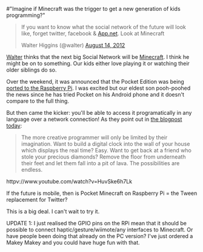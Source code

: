 #"Imagine if Minecraft was the trigger to get a new generation of kids programming?"

<blockquote class="twitter-tweet tw-align-center">If you want to know what the social network of the future will look like, forget twitter, facebook &amp; <a title="http://App.net" href="http://t.co/Dw8wVfPG">App.net</a>. Look at Minecraft

 Walter Higgins (@walter) <a href="https://twitter.com/walter/status/235354661996068864" data-datetime="2012-08-14T12:38:18+00:00">August 14, 2012</a></blockquote>
<a href="http://walterhiggins.net/blog/">Walter</a> thinks that the next big Social Network will be <a href="https://minecraft.net/">Minecraft</a>. I think he might be on to something. Our kids either love playing it or watching their older siblings do so.

Over the weekend, it was announced that the Pocket Edition was being <a href="http://www.raspberrypi.org/archives/2565">ported to the Raspberry Pi</a>. I was excited but our eldest son pooh-poohed the news since he has tried Pocket on his Android phone and it doesn't compare to the full thing.

But then came the kicker: you'll be able to access it programatically in any language over a network connection! As they point out in <a href="http://www.raspberrypi.org/archives/2603">the blogpost today</a>:
<blockquote>The more creative programmer will only be limited by their imagination. Want to build a digital clock into the wall of your house which displays the real time? Easy. Want to get back at a friend who stole your precious diamonds? Remove the floor from underneath their feet and let them fall into a pit of lava. The possibilities are endless.</blockquote>
httpv://www.youtube.com/watch?v=HuvSke6h7Lk

If the future is mobile, then is Pocket Minecraft on Raspberry Pi = the Tween replacement for Twitter?

This is a big deal. I can't wait to try it.

UPDATE 1: I just realised the GPIO pins on the RPi mean that it should be possible to connect haptic/gesture/wiimote/any interfaces to Minecraft. Or have people been doing that already on the PC version? I've just ordered a Makey Makey and you could have huge fun with that.

&nbsp;